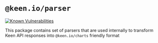 # `@keen.io/parser`

[![Known Vulnerabilities](https://snyk.io/test/github/keen/keen/badge.svg?targetFile=packages/parser/package.json)](https://snyk.io/test/github/keen/keen?targetFile=packages/parser/package.json)

This package contains set of parsers that are used internally to transform Keen API responses into `@keen.io/charts` friendly format

